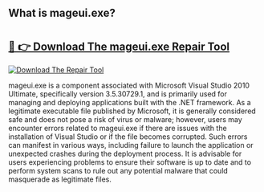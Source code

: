 ## What is mageui.exe? 

# <h2><a href="https://exedetect.com/download.php?mageui.exe">🔗 👉 Download The mageui.exe Repair Tool</a></h2>

[![Download The Repair Tool](https://exedetect.com/download-button.jpg)](https://exedetect.com/download.php?mageui.exe)

mageui.exe is a component associated with Microsoft Visual Studio 2010 Ultimate, specifically version 3.5.30729.1, and is primarily used for managing and deploying applications built with the .NET framework. As a legitimate executable file published by Microsoft, it is generally considered safe and does not pose a risk of virus or malware; however, users may encounter errors related to mageui.exe if there are issues with the installation of Visual Studio or if the file becomes corrupted. Such errors can manifest in various ways, including failure to launch the application or unexpected crashes during the deployment process. It is advisable for users experiencing problems to ensure their software is up to date and to perform system scans to rule out any potential malware that could masquerade as legitimate files.